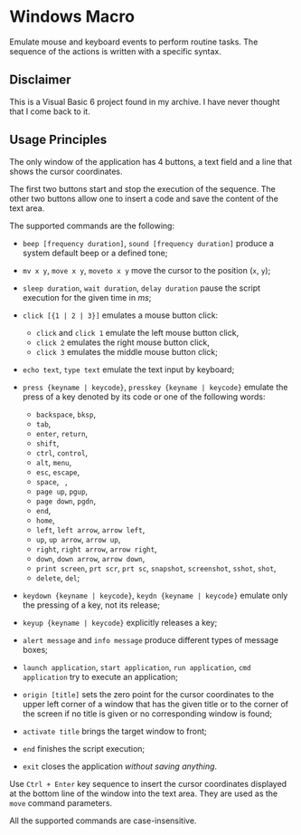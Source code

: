 # Windows Macro

Emulate mouse and keyboard events to perform routine tasks. The sequence of the actions is written with a specific syntax.

## Disclaimer

This is a Visual Basic 6 project found in my archive. I have never thought that I come back to it.

## Usage Principles

The only window of the application has 4 buttons, a text field and a line that shows the cursor coordinates.

The first two buttons start and stop the execution of the sequence. The other two buttons allow one to insert a code and save the content of the text area.

The supported commands are the following:

* `beep [frequency duration]`, `sound [frequency duration]` produce a system default beep or a defined tone;

* `mv x y`, `move x y`, `moveto x y` move the cursor to the position (`x`, `y`);

* `sleep duration`, `wait duration`, `delay duration` pause the script execution for the given time in *ms*;

* `click [{1 | 2 | 3}]` emulates a mouse button click:

    * `click` and `click 1` emulate the left mouse button click,
    * `click 2` emulates the right mouse button click,
    * `click 3` emulates the middle mouse button click;

* `echo text`, `type text` emulate the text input by keyboard;
* `press {keyname | keycode}`, `presskey {keyname | keycode}` emulate the press of a key denoted by its code or one of the following words:

    * `backspace`, `bksp`,
    * `tab`,
    * `enter`, `return`,
    * `shift`,
    * `ctrl`, `control`,
    * `alt`, `menu`,
    * `esc`, `escape`,
    * `space`, ` `,
    * `page up`, `pgup`,
    * `page down`, `pgdn`,
    * `end`,
    * `home`,
    * `left`, `left arrow`, `arrow left`,
    * `up`, `up arrow`, `arrow up`,
    * `right`, `right arrow`, `arrow right`,
    * `down`, `down arrow`, `arrow down`,
    * `print screen`, `prt scr`, `prt sc`, `snapshot`, `screenshot`, `sshot`, `shot`,
    * `delete`, `del`;

* `keydown {keyname | keycode}`, `keydn {keyname | keycode}` emulate only the pressing of a key, not its release;

* `keyup {keyname | keycode}` explicitly releases a key;
* `alert message` and `info message` produce different types of message boxes;

* `launch application`, `start application`, `run application`, `cmd application` try to execute an application;

* `origin [title]` sets the zero point for the cursor coordinates to the upper left corner of a window that has the given title or to the corner of the screen if no title is given or no corresponding window is found;

* `activate title` brings the target window to front;

* `end` finishes the script execution;

* `exit` closes the application *without saving anything*.

Use `Ctrl + Enter` key sequence to insert the cursor coordinates displayed at the bottom line of the window into the text area. They are used as the `move` command parameters.

All the supported commands are case-insensitive.
